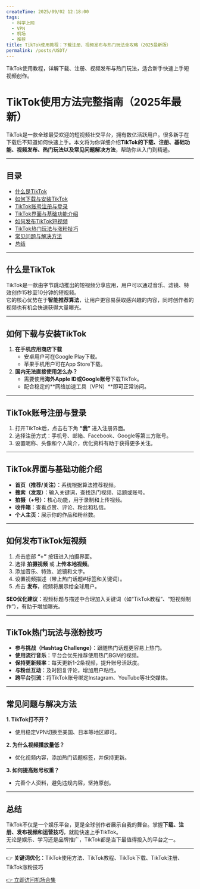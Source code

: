 ```yaml
---
createTime: 2025/09/02 12:18:00
tags:
  - 科学上网
  - VPN
  - 机场
  - 推荐
title: TikTok使用教程：下载注册、视频发布与热门玩法全攻略（2025最新版）
permalink: /posts/USDT/
---
```


TikTok使用教程，详解下载、注册、视频发布与热门玩法，适合新手快速上手短视频创作。

<!-- more -->
# TikTok使用方法完整指南（2025年最新）

TikTok是一款全球最受欢迎的短视频社交平台，拥有数亿活跃用户。很多新手在下载后不知道如何快速上手。本文将为你详细介绍**TikTok的下载、注册、基础功能、视频发布、热门玩法以及常见问题解决方法**，帮助你从入门到精通。

---

## 目录

- [什么是TikTok](#什么是tiktok)
- [如何下载与安装TikTok](#如何下载与安装tiktok)
- [TikTok账号注册与登录](#tiktok账号注册与登录)
- [TikTok界面与基础功能介绍](#tiktok界面与基础功能介绍)
- [如何发布TikTok短视频](#如何发布tiktok短视频)
- [TikTok热门玩法与涨粉技巧](#tiktok热门玩法与涨粉技巧)
- [常见问题与解决方法](#常见问题与解决方法)
- [总结](#总结)

---

## 什么是TikTok

TikTok是一款由字节跳动推出的短视频分享应用，用户可以通过音乐、滤镜、特效创作15秒至10分钟的短视频。  
它的核心优势在于**智能推荐算法**，让用户更容易获取感兴趣的内容，同时创作者的视频也有机会快速获得大量曝光。

---

## 如何下载与安装TikTok

1. **在手机应用商店下载**  
   - 安卓用户可在Google Play下载。  
   - 苹果手机用户可在App Store下载。  
2. **国内无法直接使用怎么办？**  
   - 需要使用**海外Apple ID或Google账号**下载TikTok。  
   - 配合稳定的**网络加速工具（VPN）**即可正常访问。  

---

## TikTok账号注册与登录

1. 打开TikTok后，点击右下角 **“我”** 进入注册界面。  
2. 选择注册方式：手机号、邮箱、Facebook、Google等第三方账号。  
3. 设置昵称、头像和个人简介，优化资料有助于获得更多关注。  

---

## TikTok界面与基础功能介绍

- **首页（推荐/关注）**：系统根据算法推荐视频。  
- **搜索（发现）**：输入关键词，查找热门视频、话题或账号。  
- **拍摄（+号）**：核心功能，用于录制和上传视频。  
- **收件箱**：查看点赞、评论、粉丝和私信。  
- **个人主页**：展示你的作品和粉丝数。  

---

## 如何发布TikTok短视频

1. 点击底部 **“+”** 按钮进入拍摄界面。  
2. 选择 **拍摄视频** 或 **上传本地视频**。  
3. 添加音乐、特效、滤镜和文字。  
4. 设置视频描述（带上热门话题#标签和关键词）。  
5. 点击 **发布**，视频将展示给全球用户。  

**SEO优化建议**：视频标题与描述中合理加入关键词（如“TikTok教程”、“短视频制作”），有助于增加曝光。  

---

## TikTok热门玩法与涨粉技巧

- **参与挑战（Hashtag Challenge）**：跟随热门话题更容易上热门。  
- **使用流行音乐**：平台会优先推荐使用热门BGM的视频。  
- **保持更新频率**：每天更新1-2条视频，提升账号活跃度。  
- **与粉丝互动**：及时回复评论，增加用户粘性。  
- **跨平台引流**：将TikTok账号绑定Instagram、YouTube等社交媒体。  

---

## 常见问题与解决方法

**1. TikTok打不开？**  

- 使用稳定VPN切换至美国、日本等地区即可。  

**2. 为什么视频播放量低？**  

- 优化视频内容，添加热门话题标签，并保持更新。  

**3. 如何提高账号权重？**  

- 完善个人资料，避免违规内容，坚持原创。  

---

## 总结

TikTok不仅是一个娱乐平台，更是全球创作者展示自我的舞台。掌握**下载、注册、发布视频和运营技巧**，就能快速上手TikTok。  
无论是娱乐、学习还是品牌推广，TikTok都是当下最值得投入的平台之一。  

---

👉 **关键词优化**：TikTok使用方法、TikTok教程、TikTok下载、TikTok注册、TikTok涨粉技巧

[👉 立即访问机场合集](https://yp7.net/posts/vpnsum/)
